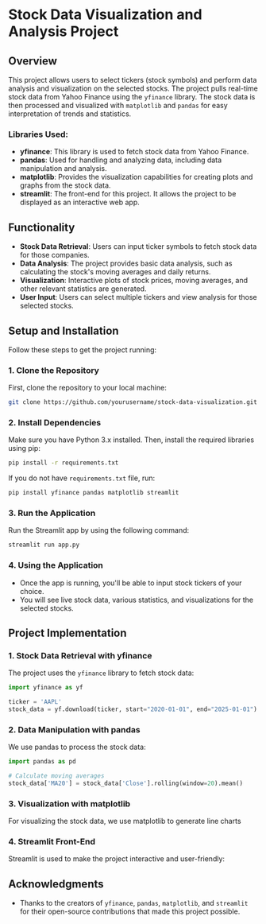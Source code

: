 # Stock Data Visualization and Analysis Project

## Overview
This project allows users to select tickers (stock symbols) and perform data analysis and visualization on the selected stocks. The project pulls real-time stock data from Yahoo Finance using the `yfinance` library. The stock data is then processed and visualized with `matplotlib` and `pandas` for easy interpretation of trends and statistics. 

### Libraries Used:
- **yfinance**: This library is used to fetch stock data from Yahoo Finance.
- **pandas**: Used for handling and analyzing data, including data manipulation and analysis.
- **matplotlib**: Provides the visualization capabilities for creating plots and graphs from the stock data.
- **streamlit**: The front-end for this project. It allows the project to be displayed as an interactive web app.

## Functionality
- **Stock Data Retrieval**: Users can input ticker symbols to fetch stock data for those companies.
- **Data Analysis**: The project provides basic data analysis, such as calculating the stock's moving averages and daily returns.
- **Visualization**: Interactive plots of stock prices, moving averages, and other relevant statistics are generated.
- **User Input**: Users can select multiple tickers and view analysis for those selected stocks.
  
## Setup and Installation
Follow these steps to get the project running:

### 1. Clone the Repository
First, clone the repository to your local machine:
```bash
git clone https://github.com/yourusername/stock-data-visualization.git
```

### 2. Install Dependencies
Make sure you have Python 3.x installed. Then, install the required libraries using pip:
```bash
pip install -r requirements.txt
```

If you do not have `requirements.txt` file, run:
```bash
pip install yfinance pandas matplotlib streamlit
```

### 3. Run the Application
Run the Streamlit app by using the following command:
```bash
streamlit run app.py
```

### 4. Using the Application
- Once the app is running, you'll be able to input stock tickers of your choice.
- You will see live stock data, various statistics, and visualizations for the selected stocks.

## Project Implementation
### 1. **Stock Data Retrieval with yfinance**
The project uses the `yfinance` library to fetch stock data:
```python
import yfinance as yf

ticker = 'AAPL'
stock_data = yf.download(ticker, start="2020-01-01", end="2025-01-01")
```

### 2. **Data Manipulation with pandas**
We use pandas to process the stock data:
```python
import pandas as pd

# Calculate moving averages
stock_data['MA20'] = stock_data['Close'].rolling(window=20).mean()
```

### 3. **Visualization with matplotlib**
For visualizing the stock data, we use matplotlib to generate line charts

### 4. **Streamlit Front-End**
Streamlit is used to make the project interactive and user-friendly:

## Acknowledgments
- Thanks to the creators of `yfinance`, `pandas`, `matplotlib`, and `streamlit` for their open-source contributions that made this project possible.
